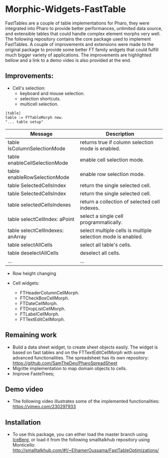# Morphic-Widgets-FastTable

FastTables are a couple of table implementations for Pharo, they were integrated into Pharo to provide better
performances, unlimited data source, and extensible tables that could handle complex element morphs very well.
The following repository contains the core package used to implement FastTables. A couple of improvements and 
extensions were made to the original package to provide some better FT family widgets that could fulfill much bigger 
variety of applications.
The improvements are highlighted bellow and a link to a demo video is also provided at the end.


## Improvements:
* Cell's selection:
  - keyboard and mouse selection.
  - selection shortcuts.
  - multicell selection. 
```
|table|
table := FTTableMorph new.
"... table setup"
```
| Message | Description |
| --- | --- |
| table IsColumnSelectionMode | returns true if column selection mode is enabled. |
| table enableCellSelectionMode | enable cell selection mode.|
| table enableRowSelectionMode | enable row selection mode.|
| table SelectedCellsIndex | return the single selected cell.|
| table SelectedCellsIndex | return the single selected cell.|
| table selectedCellsIndexes | return a collection of selected cell indexes.|
| table selectCellIndex: aPoint | select a single cell programmatically.|
| table selectCellIndexes: anArray | select multiple cells is multiple selection mode is enabled.|
| table selectAllCells | select all table's cells.|
| table deselectAllCells | deselect all cells.|
| ... | ... |

  
* Row height changing 

* Cell widgets:

  - FTHeaderColumnCellMorph.
  - FTCheckBoxCellMorph.
  - FTDateCellMorph.
  - FTDropListCellMorph.
  - FTLabelCellMorph.
  - FTTextEditCellMorph.

## Remaining work 
* Build a data sheet widget, to create sheet objects easily. The widget is based on fast tables and on the FTTextEditCellMorph 
with some advanced functionalities.
The spreadsheet has its own repository: https://github.com/SamTheDev/PharoSpreadSheet
* Migritte implementation to map domain objects to cells.
* Improve FasteTrees; 

## Demo video
* The following video illustrates some of the implemented functionalities: https://vimeo.com/230297933

## Installation 
* To use this package, you can either load the master branch using [IceBerg](https://github.com/pharo-vcs/iceberg), or load it from the following smalltalkhub repository using Monticello: http://smalltalkhub.com/#!/~ElhamerOussama/FastTableOptimizations/
